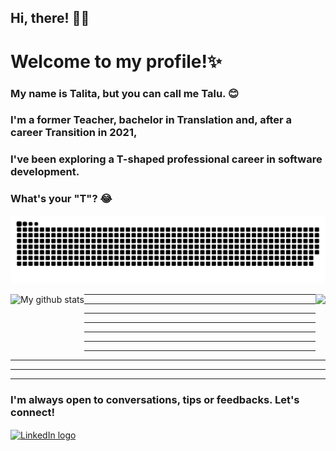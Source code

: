 ## Hi, there! 👋🏽

# Welcome to my profile!✨

<p  align="left">
 
  ### My name is Talita, but you can call me Talu. 😊
  
  ### I'm a former Teacher, bachelor in Translation and, after a career Transition in 2021, 
  
  ### I've been exploring a T-shaped professional career in software development.
  
  ### What's your "T"? 😂
</p>

![Snake animation](https://github.com/t4lu/t4lu/blob/output/github-contribution-grid-snake.svg)

<img align="left" height="100cm" src="https://github-readme-stats.vercel.app/api/top-langs/?username=t4lu&layout=compact&langs_count=7&theme=dracula" alt="My github stats"/>

<img align="right" height="100cm" src="https://github-readme-stats.vercel.app/api?username=t4lu&show_icons=true&theme=tokyonight&include_all_commits=true&count_private=true" />

<hr>
<hr>
<hr>
<hr>
<hr>
<hr>
<hr>
<hr>
<hr>
<hr>

<p align="left">
  
  ### I'm always open to conversations, tips or feedbacks. Let's connect!
  <a href="https://linkedin.com/in/t4lu" target="blank"><img align="center" src="https://raw.githubusercontent.com/rahuldkjain/github-profile-readme-generator/master/src/images/icons/Social/linked-in-alt.svg" alt="LinkedIn logo " height="30" width="30" /></a>
</p>
